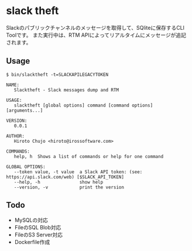 # slack theft
Slackのパブリックチャンネルのメッセージを取得して、SQliteに保存するCLI Toolです。
また実行中は、RTM APIによってリアルタイムにメッセージが追記されます。

## Usage

```
$ bin/slacktheft -t=SLACKAPILEGACYTOKEN
```

```
NAME:
   Slacktheft - Slack messages dump and RTM

USAGE:
   slacktheft [global options] command [command options] [arguments...]

VERSION:
   0.0.1

AUTHOR:
   Hiroto Chujo <hiroto@irossoftware.com>

COMMANDS:
   help, h  Shows a list of commands or help for one command

GLOBAL OPTIONS:
   --token value, -t value  a Slack API token: (see: https://api.slack.com/web) [$SLACK_API_TOKEN]
   --help, -h               show help
   --version, -v            print the version
```

## Todo
- MySQLの対応
- FileのSQL Blob対応
- FileのS3 Server対応
- Dockerfile作成